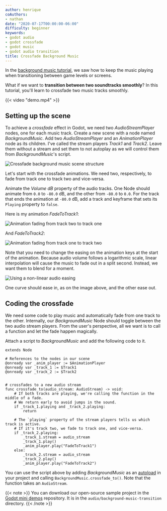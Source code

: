 ```yaml
---
author: henrique
coAuthors:
- nathan
date: "2020-07-17T00:00:00-06:00"
difficulty: beginner
keywords:
- godot audio
- godot crossfade
- godot music
- godot audio transition
title: Crossfade Background Music
---
```



In the [background music tutorial](/tutorial/godot/audio/background-music/), we saw how to keep the music playing when transitioning between game levels or screens.

What if we want to **transition between two soundtracks smoothly**? In this tutorial, you'll learn to crossfade two music tracks smoothly.

{{< video "demo.mp4" >}}

## Setting up the scene

To achieve a _crossfade_ effect in Godot, we need two _AudioStreamPlayer_ nodes, one for each music track. Create a new scene with a node named _BackgroundMusic_. Add two _AudioStreamPlayer_ and an _AnimationPlayer_ node as its children. I've called the stream players _Track1_ and _Track2_. Leave them without a stream and set them to not autoplay as we will control them from _BackgroundMusic_'s script.

![Crossfade background music scene structure](01.crossfade-scene-tree.png)


Let's start with the crossfade animations. We need two, respectively, to fade from track one to track two and vice-versa.

Animate the _Volume dB_ property of the audio tracks. One Node should animate from `0.0` to `-80.0` dB, and the other from `-80.0` to `0.0`. For the track that ends the animation at `-80.0` dB, add a track and keyframe that sets its `Playing` property to `false`.

Here is my animation _FadeToTrack1_:

![Animation fading from track two to track one](02.fade-to-track-1.png)

And _FadeToTrack2_:

![Animation fading from track one to track two](03.fade-to-track-2.png)

Note that you need to change the easing on the animation keys at the start of the animation. Because audio volume follows a logarithmic scale, linear interpolation will cause the music to fade out in a split second. Instead, we want them to blend for a moment.

![Using a non-linear audio easing](04.audio-interpolation.png)

One curve should ease in, as on the image above, and the other ease out.


## Coding the crossfade

We need some code to play music and automatically fade from one track to the other. Internally, our _BackgroundMusic_ Node should toggle between the two audio stream players. From the user's perspective, all we want is to call a function and let the fade happen magically.

Attach a script to _BackgroundMusic_ and add the following code to it.

```gdscript
extends Node

# References to the nodes in our scene
@onready var _anim_player := $AnimationPlayer
@onready var _track_1 := $Track1
@onready var _track_2 := $Track2


# crossfades to a new audio stream
func crossfade_to(audio_stream: AudioStream) -> void:
	# If both tracks are playing, we're calling the function in the middle of a fade.
	# We return early to avoid jumps in the sound.
	if _track_1.playing and _track_2.playing:
		return

	# The `playing` property of the stream players tells us which track is active. 
	# If it's track two, we fade to track one, and vice-versa.
	if _track_2.playing:
		_track_1.stream = audio_stream
		_track_1.play()
		_anim_player.play("FadeToTrack1")
	else:
		_track_2.stream = audio_stream
		_track_2.play()
		_anim_player.play("FadeToTrack2")
```

You can use the script above by adding _BackgroundMusic_ as an [autoload](https://docs.godotengine.org/en/stable/getting_started/step_by_step/singletons_autoload.html) in your project and calling `BackgroundMusic.crossfade_to()`. Note that the function takes an `AudioStream`.

{{< note >}}
You can download our open-source sample project in the [Godot mini demos](https://github.com/GDQuest/godot-mini-tuts-demos) repository. It is in the `audio/background-music-transition` directory.
{{< /note >}}
